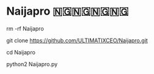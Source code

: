 # Naijapro 🇳🇬🇳🇬🇳🇬🇳🇬

rm -rf Naijapro

git clone https://github.com/ULTIMATIXCEO/Naijapro.git

cd Naijapro

python2 Naijapro.py
